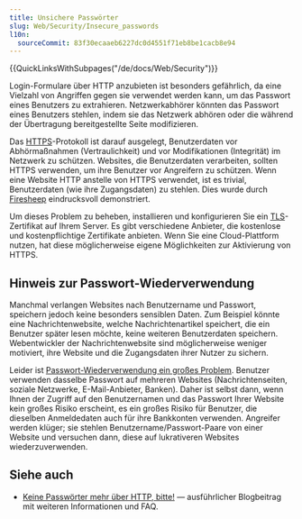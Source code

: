 ```yaml
---
title: Unsichere Passwörter
slug: Web/Security/Insecure_passwords
l10n:
  sourceCommit: 83f30ecaaeb6227dc0d4551f71eb8be1cacb8e94
---
```


{{QuickLinksWithSubpages("/de/docs/Web/Security")}}

Login-Formulare über HTTP anzubieten ist besonders gefährlich, da eine Vielzahl von Angriffen gegen sie verwendet werden kann, um das Passwort eines Benutzers zu extrahieren. Netzwerkabhörer könnten das Passwort eines Benutzers stehlen, indem sie das Netzwerk abhören oder die während der Übertragung bereitgestellte Seite modifizieren.

Das [HTTPS](/de/docs/Glossary/HTTPS)-Protokoll ist darauf ausgelegt, Benutzerdaten vor Abhörmaßnahmen (Vertraulichkeit) und vor Modifikationen (Integrität) im Netzwerk zu schützen. Websites, die Benutzerdaten verarbeiten, sollten HTTPS verwenden, um ihre Benutzer vor Angreifern zu schützen. Wenn eine Website HTTP anstelle von HTTPS verwendet, ist es trivial, Benutzerdaten (wie ihre Zugangsdaten) zu stehlen. Dies wurde durch [Firesheep](https://codebutler.github.io/firesheep/) eindrucksvoll demonstriert.

Um dieses Problem zu beheben, installieren und konfigurieren Sie ein [TLS](/de/docs/Glossary/TLS)-Zertifikat auf Ihrem Server. Es gibt verschiedene Anbieter, die kostenlose und kostenpflichtige Zertifikate anbieten. Wenn Sie eine Cloud-Plattform nutzen, hat diese möglicherweise eigene Möglichkeiten zur Aktivierung von HTTPS.

## Hinweis zur Passwort-Wiederverwendung

Manchmal verlangen Websites nach Benutzername und Passwort, speichern jedoch keine besonders sensiblen Daten. Zum Beispiel könnte eine Nachrichtenwebsite, welche Nachrichtenartikel speichert, die ein Benutzer später lesen möchte, keine weiteren Benutzerdaten speichern. Webentwickler der Nachrichtenwebsite sind möglicherweise weniger motiviert, ihre Website und die Zugangsdaten ihrer Nutzer zu sichern.

Leider ist [Passwort-Wiederverwendung ein großes Problem](https://www.lightbluetouchpaper.org/2011/02/09/measuring-password-re-use-empirically/). Benutzer verwenden dasselbe Passwort auf mehreren Websites (Nachrichtenseiten, soziale Netzwerke, E-Mail-Anbieter, Banken). Daher ist selbst dann, wenn Ihnen der Zugriff auf den Benutzernamen und das Passwort Ihrer Website kein großes Risiko erscheint, es ein großes Risiko für Benutzer, die dieselben Anmeldedaten auch für ihre Bankkonten verwenden. Angreifer werden klüger; sie stehlen Benutzername/Passwort-Paare von einer Website und versuchen dann, diese auf lukrativeren Websites wiederzuverwenden.

## Siehe auch

- [Keine Passwörter mehr über HTTP, bitte!](https://blog.mozilla.org/tanvi/2016/01/28/no-more-passwords-over-http-please/) — ausführlicher Blogbeitrag mit weiteren Informationen und FAQ.
